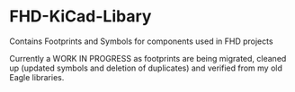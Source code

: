 # FHD-KiCad-Libary
 Contains Footprints and Symbols for components used in FHD projects

Currently a WORK IN PROGRESS as footprints are being migrated, cleaned up (updated symbols and deletion of duplicates) and verified from my old Eagle libraries.